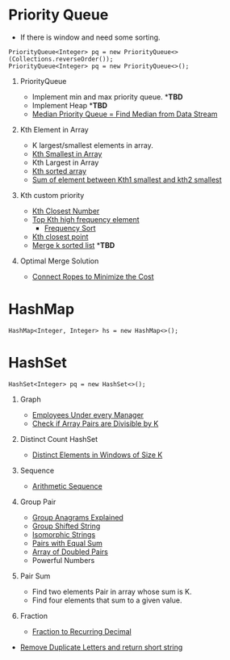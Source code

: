 


# Priority Queue

- If there is window and need some sorting.

```
PriorityQueue<Integer> pq = new PriorityQueue<>(Collections.reverseOrder());
PriorityQueue<Integer> pq = new PriorityQueue<>();
```


1. PriorityQueue
    - Implement min and max priority queue. ***TBD**
    - Implement Heap ***TBD**
    - [Median Priority Queue = Find Median from Data Stream](MedianPQ.java)

1. Kth Element in Array
    - K largest/smallest elements in array.
    - [Kth Smallest in Array](K_smallest.java)
    - Kth Largest in Array
    - [Kth sorted array](k_sorted.java)
    - [Sum of element between Kth1 smallest and kth2 smallest](SumBetTwoKth.java)

1. Kth custom priority
    - [Kth Closest Number](k_closest.java)
    - [Top Kth high frequency element](KTopFre.java)
        - [Frequency Sort](FreqSort.java)
    - [Kth closest point](ClosestPoint.java)
    - [Merge k sorted list](MergeKSorted.java) ***TBD**

1. Optimal Merge Solution
    - [Connect Ropes to Minimize the Cost](ConnectRope.java)

# HashMap
```
HashMap<Integer, Integer> hs = new HashMap<>();
```

# HashSet
```
HashSet<Integer> pq = new HashSet<>();
```

1. Graph
    - [Employees Under every Manager](EmployeeCount.java)
    - [Check if Array Pairs are Divisible by K](PairDivisible.java)


1. Distinct Count HashSet
    - [Distinct Elements in Windows of Size K](CountInWindow.java)

1. Sequence
    - [Arithmetic Sequence](ArithmeticSequence.java)

1. Group Pair
    - [Group Anagrams Explained](GroupAnagram.java)
    - [Group Shifted String](GroupShifted.java)
    - [Isomorphic Strings](IsomorphicString.java)
    - [Pairs with Equal Sum](PairSum.java)
    - [Array of Doubled Pairs](DoublePair.java)
    - Powerful Numbers

1. Pair Sum
    - Find two elements Pair in array whose sum is K.
    - Find four elements that sum to a given value.


1. Fraction
    - [Fraction to Recurring Decimal](FractionDecimal.java)

- [Remove Duplicate Letters and return short string](RemoveDuplicate.java)
